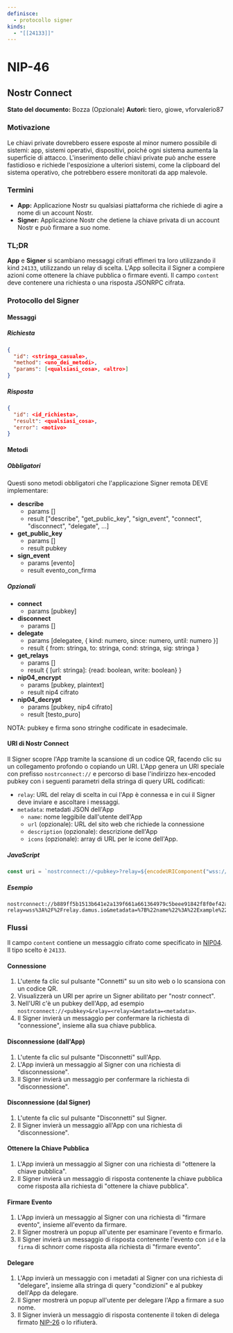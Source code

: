 ```yaml
---
definisce:
  - protocollo signer
kinds:
  - "[[24133]]"
---
```

# NIP-46
## Nostr Connect

**Stato del documento:** Bozza (Opzionale)
**Autori:** tiero, giowe, vforvalerio87

### Motivazione

Le chiavi private dovrebbero essere esposte al minor numero possibile di sistemi: app, sistemi operativi, dispositivi, poiché ogni sistema aumenta la superficie di attacco. L'inserimento delle chiavi private può anche essere fastidioso e richiede l'esposizione a ulteriori sistemi, come la clipboard del sistema operativo, che potrebbero essere monitorati da app malevole.

### Termini

- **App:** Applicazione Nostr su qualsiasi piattaforma che richiede di agire a nome di un account Nostr.
- **Signer:** Applicazione Nostr che detiene la chiave privata di un account Nostr e può firmare a suo nome.

### TL;DR

**App** e **Signer** si scambiano messaggi cifrati effimeri tra loro utilizzando il kind `24133`, utilizzando un relay di scelta. L'App sollecita il Signer a compiere azioni come ottenere la chiave pubblica o firmare eventi. Il campo `content` deve contenere una richiesta o una risposta JSONRPC cifrata.

### Protocollo del Signer

#### Messaggi

##### Richiesta

```json
{
  "id": <stringa_casuale>,
  "method": <uno_dei_metodi>,
  "params": [<qualsiasi_cosa>, <altro>]
}
```

##### Risposta

```json
{
  "id": <id_richiesta>,
  "result": <qualsiasi_cosa>,
  "error": <motivo>
}
```

#### Metodi

##### Obbligatori

Questi sono metodi obbligatori che l'applicazione Signer remota DEVE implementare:

- **describe**
    - params []
    - result ["describe", "get_public_key", "sign_event", "connect", "disconnect", "delegate", ...]
- **get_public_key**
    - params []
    - result pubkey
- **sign_event**
    - params [evento]
    - result evento_con_firma

##### Opzionali

- **connect**
    - params [pubkey]
- **disconnect**
    - params []
- **delegate**
    - params [delegatee, { kind: numero, since: numero, until: numero }]
    - result { from: stringa, to: stringa, cond: stringa, sig: stringa }
- **get_relays**
    - params []
    - result { [url: stringa]: {read: boolean, write: boolean} }
- **nip04_encrypt**
    - params [pubkey, plaintext]
    - result nip4 cifrato
- **nip04_decrypt**
    - params [pubkey, nip4 cifrato]
    - result [testo_puro]

NOTA: pubkey e firma sono stringhe codificate in esadecimale.

#### URI di Nostr Connect

Il Signer scopre l'App tramite la scansione di un codice QR, facendo clic su un collegamento profondo o copiando un URI. L'App genera un URI speciale con prefisso `nostrconnect://` e percorso di base l'indirizzo hex-encoded pubkey con i seguenti parametri della stringa di query URL codificati:

- `relay`: URL del relay di scelta in cui l'App è connessa e in cui il Signer deve inviare e ascoltare i messaggi.
- `metadata`: metadati JSON dell'App
    - `name`: nome leggibile dall'utente dell'App
    - `url` (opzionale): URL del sito web che richiede la connessione
    - `description` (opzionale): descrizione dell'App
    - `icons` (opzionale): array di URL per le icone dell'App.

##### JavaScript

```js
const uri = `nostrconnect://<pubkey>?relay=${encodeURIComponent("wss://relay.damus.io")}&metadata=${encodeURIComponent(JSON.stringify({"name": "Example"}))}`
```

##### Esempio

```shell
nostrconnect://b889ff5b1513b641e2a139f661a661364979c5beee91842f8f0ef42ab558e9d4?relay=wss%3A%2F%2Frelay.damus.io&metadata=%7B%22name%22%3A%22Example%22%7D
```

### Flussi

Il campo `content` contiene un messaggio cifrato come specificato in [NIP04](https://github.com/nostr-protocol/nips/blob/master/04.md). Il tipo scelto è `24133`.

#### Connessione

1. L'utente fa clic sul pulsante "Connetti" su un sito web o lo scansiona con un codice QR.
2. Visualizzerà un URI per aprire un Signer abilitato per "nostr connect".
3. Nell'URI c'è un pubkey dell'App, ad esempio `nostrconnect://<pubkey>&relay=<relay>&metadata=<metadata>`.
4. Il Signer invierà un messaggio per confermare la richiesta di "connessione", insieme alla sua chiave pubblica.

#### Disconnessione (dall'App)

1. L'utente fa clic sul pulsante "Disconnetti" sull'App.
2. L'App invierà un messaggio al Signer con una richiesta di "disconnessione".
3. Il Signer invierà un messaggio per confermare la richiesta di "disconnessione".

#### Disconnessione (dal Signer)

1. L'utente fa clic sul pulsante "Disconnetti" sul Signer.
2. Il Signer invierà un messaggio all'App con una richiesta di "disconnessione".

#### Ottenere la Chiave Pubblica

1. L'App invierà un messaggio al Signer con una richiesta di "ottenere la chiave pubblica".
2. Il Signer invierà un messaggio di risposta contenente la chiave pubblica come risposta alla richiesta di "ottenere la chiave pubblica".

#### Firmare Evento

1. L'App invierà un messaggio al Signer con una richiesta di "firmare evento", insieme all'evento da firmare.
2. Il Signer mostrerà un popup all'utente per esaminare l'evento e firmarlo.
3. Il Signer invierà un messaggio di risposta contenente l'evento con `id` e la `firma` di schnorr come risposta alla richiesta di "firmare evento".

#### Delegare

1. L'App invierà un messaggio con i metadati al Signer con una richiesta di "delegare", insieme alla stringa di query "condizioni" e al pubkey dell'App da delegare.
2. Il Signer mostrerà un popup all'utente per delegare l'App a firmare a suo nome.
3. Il Signer invierà un messaggio di risposta contenente il token di delega firmato [NIP-26](https://github.com/nostr-protocol/nips/blob/master/26.md) o lo rifiuterà.
